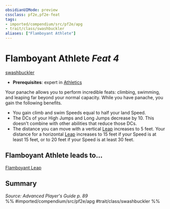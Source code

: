 ```yaml
---
obsidianUIMode: preview
cssclass: pf2e,pf2e-feat
tags:
- imported/compendium/src/pf2e/apg
- trait/class/swashbuckler
aliases: ["Flamboyant Athlete"]
---
```

# Flamboyant Athlete  *Feat 4*  
[swashbuckler](rules/traits/swashbuckler-apg.md)  

- **Prerequisites**: expert in [Athletics](../skills.md#Athletics)

Your panache allows you to perform incredible feats: climbing, swimming, and leaping far beyond your normal capacity. While you have panache, you gain the following benefits.

- You gain climb and swim Speeds equal to half your land Speed.
- The DCs of your High Jumps and Long Jumps decrease by 10. This doesn't combine with other abilities that reduce those DCs.
- The distance you can move with a vertical [Leap](leap.md) increases to 5 feet. Your distance for a horizontal [Leap](leap.md) increases to 15 feet if your Speed is at least 15 feet, or to 20 feet if your Speed is at least 30 feet.

## Flamboyant Athlete leads to...

[Flamboyant Leap](flamboyant-leap-apg.md)

## Summary

*Source: Advanced Player's Guide p. 89*  
%% #imported/compendium/src/pf2e/apg #trait/class/swashbuckler %%